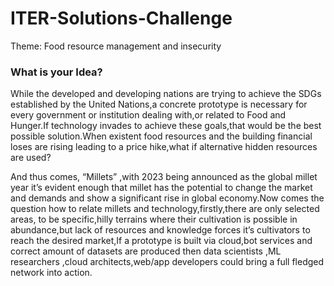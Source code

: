 # ITER-Solutions-Challenge
Theme: Food resource management and insecurity 

### What is your Idea?
While the developed and developing nations are trying to achieve the SDGs established by the United Nations,a concrete prototype is necessary for every government or institution dealing with,or related to Food and Hunger.If technology invades to achieve these goals,that would be the best possible solution.When existent food resources and the building financial loses are rising leading to a price hike,what if alternative hidden resources are used?

And thus comes, “Millets” ,with 2023 being announced as the global millet year it’s evident enough that millet has the potential to change the market and demands and show a significant rise in global economy.Now comes the question how to relate millets and technology,firstly,there are only selected areas, to be specific,hilly terrains where their cultivation is possible in abundance,but lack of resources and knowledge forces it’s cultivators to reach the desired market,If a prototype is built via cloud,bot services and correct amount of datasets are produced then data scientists ,ML researchers ,cloud architects,web/app developers could bring a full fledged network into action.
